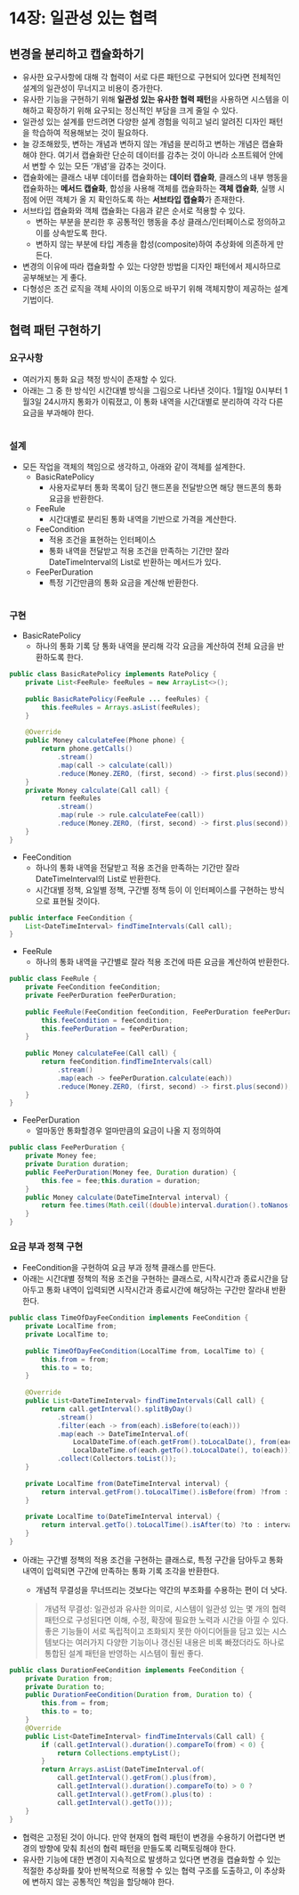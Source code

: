 # 14장: 일관성 있는 협력

## 변경을 분리하고 캡슐화하기

* 유사한 요구사항에 대해 각 협력이 서로 다른 패턴으로 구현되어 있다면 전체적인 설계의 일관성이 무너지고 비용이 증가한다.
* 유사한 기능을 구현하기 위해 **일관성 있는 유사한 협력 패턴**을 사용하면 시스템을 이해하고 확장하기 위해 요구되는 정신적인 부담을 크게 줄일 수 있다.
* 일관성 있는 설계를 만드려면 다양한 설계 경험을 익히고 널리 알려진 디자인 패턴을 학습하여 적용해보는 것이 필요하다.
* 늘 강조해왔듯, 변하는 개념과 변하지 않는 개념을 분리하고 변하는 개념은 캡슐화해야 한다. 여기서 캡슐화란 단순히 데이터를 감추는 것이 아니라 소프트웨어 안에서 변할 수 있는 모든 ‘개념’을 감추는 것이다.
* 캡슐화에는 클래스 내부 데이터를 캡슐화하는 **데이터 캡슐화**, 클래스의 내부 행동을 캡슐화하는 **메서드 캡슐화**, 합성을 사용해 객체를 캡슐화하는 **객체 캡슐화**, 실행 시점에 어떤 객체가 올 지 확인하도록 하는 **서브타입 캡슐화**가 존재한다.
* 서브타입 캡슐화와 객체 캡슐화는 다음과 같은 순서로 적용할 수 있다.
  * 변하는 부분을 분리한 후 공통적인 행동을 추상 클래스/인터페이스로 정의하고 이를 상속받도록 한다.
  * 변하지 않는 부분에 타입 계층을 합성(composite)하여 추상화에 의존하게 만든다.
* 변경의 이유에 따라 캡슐화할 수 있는 다양한 방법을 디자인 패턴에서 제시하므로 공부해보는 게 좋다.
* 다형성은 조건 로직을 객체 사이의 이동으로 바꾸기 위해 객체지향이 제공하는 설계 기법이다.

## 협력 패턴 구현하기

### 요구사항

* 여러가지 통화 요금 책정 방식이 존재할 수 있다.
* 아래는 그 중 한 방식인 시간대별 방식을 그림으로 나타낸 것이다. 1월1일 0시부터 1월3일 24시까지 통화가 이뤄졌고, 이 통화 내역을 시간대별로 분리하여 각각 다른 요금을 부과해야 한다.

<figure><img src="../../.gitbook/assets/image (70).png" alt=""><figcaption></figcaption></figure>

### 설계

* 모든 작업을 객체의 책임으로 생각하고, 아래와 같이 객체를 설계한다.
  * BasicRatePolicy
    * 사용자로부터 통화 목록이 담긴 핸드폰을 전달받으면 해당 핸드폰의 통화 요금을 반환한다.
  * FeeRule
    * 시간대별로 분리된 통화 내역을 기반으로 가격을 계산한다.
  * FeeCondition
    * 적용 조건을 표현하는 인터페이스
    * 통화 내역을 전달받고 적용 조건을 만족하는 기간만 잘라 DateTimeInterval의 List로 반환하는 메서드가 있다.
  * FeePerDuration
    * 특정 기간만큼의 통화 요금을 계산해 반환한다.

<figure><img src="../../.gitbook/assets/image (71).png" alt=""><figcaption></figcaption></figure>

### 구현

* BasicRatePolicy
  * 하나의 통화 기록 당 통화 내역을 분리해 각각 요금을 계산하여 전체 요금을 반환하도록 한다.

```java
public class BasicRatePolicy implements RatePolicy {
	private List<FeeRule> feeRules = new ArrayList<>();
	
	public BasicRatePolicy(FeeRule ... feeRules) {
		this.feeRules = Arrays.asList(feeRules);
	}
	
	@Override
	public Money calculateFee(Phone phone) {
		return phone.getCalls()
			.stream()
			.map(call -> calculate(call))
			.reduce(Money.ZERO, (first, second) -> first.plus(second));
	}
	private Money calculate(Call call) {
		return feeRules
			.stream()
			.map(rule -> rule.calculateFee(call))
			.reduce(Money.ZERO, (first, second) -> first.plus(second));
	}
}
```

* FeeCondition
  * 하나의 통화 내역을 전달받고 적용 조건을 만족하는 기간만 잘라 DateTimeInterval의 List로 반환한다.
  * 시간대별 정책, 요일별 정책, 구간별 정책 등이 이 인터페이스를 구현하는 방식으로 표현될 것이다.

```java
public interface FeeCondition {
	List<DateTimeInterval> findTimeIntervals(Call call);
}
```

* FeeRule
  * 하나의 통화 내역을 구간별로 잘라 적용 조건에 따른 요금을 계산하여 반환한다.

```java
public class FeeRule {
	private FeeCondition feeCondition;
	private FeePerDuration feePerDuration;
	
	public FeeRule(FeeCondition feeCondition, FeePerDuration feePerDuration) {
		this.feeCondition = feeCondition;
		this.feePerDuration = feePerDuration;
	}
	
	public Money calculateFee(Call call) {
		return feeCondition.findTimeIntervals(call)
			.stream()
			.map(each -> feePerDuration.calculate(each))
			.reduce(Money.ZERO, (first, second) -> first.plus(second));
	}
}
```

* FeePerDuration
  * 얼마동안 통화할경우 얼마만큼의 요금이 나올 지 정의하여

```java
public class FeePerDuration {
	private Money fee;
	private Duration duration;
	public FeePerDuration(Money fee, Duration duration) {
		this.fee = fee;this.duration = duration;
	}
	public Money calculate(DateTimeInterval interval) {
		return fee.times(Math.ceil((double)interval.duration().toNanos() / duration.toNanos()));
	}
}
```

### 요금 부과 정책 구현

* FeeCondition을 구현하여 요금 부과 정책 클래스를 만든다.
* 아래는 시간대별 정책의 적용 조건을 구현하는 클래스로, 시작시간과 종료시간을 담아두고 통화 내역이 입력되면 시작시간과 종료시간에 해당하는 구간만 잘라내 반환한다.

```java
public class TimeOfDayFeeCondition implements FeeCondition {
	private LocalTime from;
	private LocalTime to;
	
	public TimeOfDayFeeCondition(LocalTime from, LocalTime to) {
		this.from = from;
		this.to = to;
	}
	
	@Override
	public List<DateTimeInterval> findTimeIntervals(Call call) {
		return call.getInterval().splitByDay()
			.stream()
			.filter(each -> from(each).isBefore(to(each)))
			.map(each -> DateTimeInterval.of(
				LocalDateTime.of(each.getFrom().toLocalDate(), from(each)),
				LocalDateTime.of(each.getTo().toLocalDate(), to(each))))
			.collect(Collectors.toList());
	}
	
	private LocalTime from(DateTimeInterval interval) {
		return interval.getFrom().toLocalTime().isBefore(from) ?from : interval.getFrom().toLocalTime();
	}
	
	private LocalTime to(DateTimeInterval interval) {
		return interval.getTo().toLocalTime().isAfter(to) ?to : interval.getTo().toLocalTime();
	}
}
```

*   아래는 구간별 정책의 적용 조건을 구현하는 클래스로, 특정 구간을 담아두고 통화 내역이 입력되면 구간에 만족하는 통화 기록 조각을 반환한다.

    * 개념적 무결성을 무너뜨리는 것보다는 약간의 부조화를 수용하는 편이 더 낫다.

    > 개념적 무결성: 일관성과 유사한 의미로, 시스템이 일관성 있는 몇 개의 협력 패턴으로 구성된다면 이해, 수정, 확장에 필요한 노력과 시간을 아낄 수 있다. 좋은 기능들이 서로 독립적이고 조화되지 못한 아이디어들을 담고 있는 시스템보다는 여러가지 다양한 기능이나 갱신된 내용은 비록 빠졌더라도 하나로 통합된 설계 패턴을 반영하는 시스템이 훨씬 좋다.

```java
public class DurationFeeCondition implements FeeCondition {
	private Duration from;
	private Duration to;
	public DurationFeeCondition(Duration from, Duration to) {
		this.from = from;
		this.to = to;
	}
	@Override
	public List<DateTimeInterval> findTimeIntervals(Call call) {
		if (call.getInterval().duration().compareTo(from) < 0) {
			return Collections.emptyList();
		}
		return Arrays.asList(DateTimeInterval.of(
			call.getInterval().getFrom().plus(from),
			call.getInterval().duration().compareTo(to) > 0 ?
			call.getInterval().getFrom().plus(to) :
			call.getInterval().getTo()));
	}
}
```

* 협력은 고정된 것이 아니다. 만약 현재의 협력 패턴이 변경을 수용하기 어렵다면 변경의 방향에 맞춰 최선의 협력 패턴을 만들도록 리팩토링해야 한다.
* 유사한 기능에 대한 변경이 지속적으로 발생하고 있다면 변경을 캡슐화할 수 있는 적절한 추상화를 찾아 반복적으로 적용할 수 있는 협력 구조를 도출하고, 이 추상화에 변하지 않는 공통적인 책임을 할당해야 한다.
